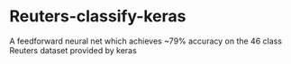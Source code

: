 # Reuters-classify-keras

A feedforward neural net which achieves ~79% accuracy on the 46 class Reuters dataset provided by keras
